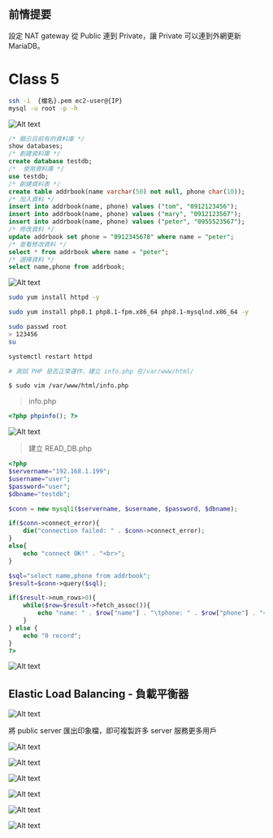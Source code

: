 ## 前情提要
設定 NAT gateway 從 Public 連到 Private，讓 Private 可以連到外網更新 MariaDB。

# Class 5

```bash
ssh -i  {檔名}.pem ec2-user@{IP}
mysql -u root -p -h
```

![Alt text](image.png)

```SQL
/* 顯示目前有的資料庫 */
show databases;   
/* 創建資料庫 */
create database testdb;   
/*  使用資料庫 */
use testdb;  
/* 創建資料表 */
create table addrbook(name varchar(50) not null, phone char(10));
/* 加入資料 */
insert into addrbook(name, phone) values ("tom", "0912123456");
insert into addrbook(name, phone) values ("mary", "0912123567");
insert into addrbook(name, phone) values ("peter", "0955523567");
/* 修改資料 */
update addrbook set phone = "0912345678" where name = "peter";
/* 查看修改資料 */
select * from addrbook where name = "peter";
/* 選擇資料 */
select name,phone from addrbook; 
```

![Alt text](image-1.png)

```bash
sudo yum install httpd -y

sudo yum install php8.1 php8.1-fpm.x86_64 php8.1-mysqlnd.x86_64 -y

sudo passwd root
> 123456
su

systemctl restart httpd

# 測試 PHP 是否正常運作，建立 info.php 在/var/www/html/

$ sudo vim /var/www/html/info.php
```

> info.php

```php
<?php phpinfo(); ?>
```

![Alt text](image-2.png)

> 建立 READ_DB.php

```php
<?php
$servername="192.168.1.199";
$username="user";
$password="user";
$dbname="testdb";

$conn = new mysqli($servername, $username, $password, $dbname);

if($conn->connect_error){
    die("connection failed: " . $conn->connect_error);
}
else{
    echo "connect OK!" . "<br>";
}

$sql="select name,phone from addrbook";
$result=$conn->query($sql);

if($result->num_rows>0){
    while($row=$result->fetch_assoc()){
        echo "name: " . $row["name"] . "\tphone: " . $row["phone"] . "<br>";
    }
} else {
    echo "0 record";
}
?>
```

![Alt text](image-3.png)

## Elastic Load Balancing - 負載平衡器

![Alt text](image-4.png)

將 public server 匯出印象檔，即可複製許多 server 服務更多用戶

![Alt text](image-5.png)

![Alt text](image-6.png)

![Alt text](image-7.png)

![Alt text](image-8.png)

![Alt text](image-10.png)

![Alt text](image-9.png)